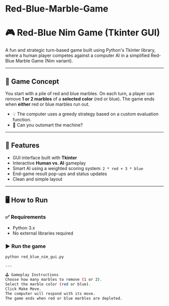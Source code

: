 # Red-Blue-Marble-Game

# 🎮 Red-Blue Nim Game (Tkinter GUI)

A fun and strategic turn-based game built using Python's Tkinter library, where a human player competes against a computer AI in a simplified Red-Blue Marble Game (Nim variant).

---

## 🧠 Game Concept

You start with a pile of red and blue marbles. On each turn, a player can remove **1 or 2 marbles** of a **selected color** (red or blue). The game ends when **either** red or blue marbles run out.

- 💡 The computer uses a greedy strategy based on a custom evaluation function.
- 🤖 Can you outsmart the machine?

---

## 🎯 Features

- GUI interface built with **Tkinter**
- Interactive **Human vs. AI** gameplay
- Smart AI using a weighted scoring system: `2 * red + 3 * blue`
- End-game result pop-ups and status updates
- Clean and simple layout

---

## 🖥️ How to Run

### ✅ Requirements

- Python 3.x
- No external libraries required

### ▶️ Run the game

```bash
python red_blue_nim_gui.py

---

🕹️ Gameplay Instructions
Choose how many marbles to remove (1 or 2).
Select the marble color (red or blue).
Click Make Move.
The computer will respond with its move.
The game ends when red or blue marbles are depleted.
